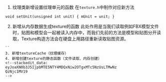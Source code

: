 1. 纹理类新增设置纹理单元的函数
在`texture.h`中制作对应新方法
```
void setUnit(unsigned int unit) { mUnit = unit; }
```
2. 新增从内存数据生成texture的函数
此处作用是当我们读取例如FBX模型文件时，贴图和模型会一起被读入内存中，而我们先前的方法是模型和贴图分开读取，Texture构造方法会在硬盘上用路径重新读取贴图资源。
```
``
3. 新增textureCache（纹理缓存）
4. 新增创建texture的静态函数（文件读取、内存创建）
<!--stackedit_data:
eyJoaXN0b3J5IjpbMTE5NTY4MDQxNiw2OTgxMTc5NzUsLTMwNz
QzNjc1MV19
-->